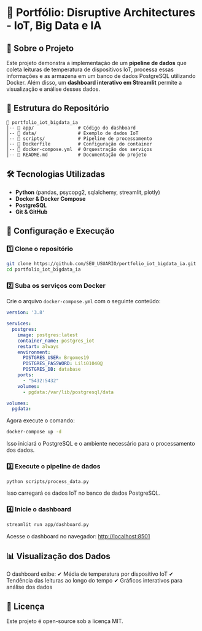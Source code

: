 # 📌 Portfólio: Disruptive Architectures - IoT, Big Data e IA

## 🚀 Sobre o Projeto
Este projeto demonstra a implementação de um **pipeline de dados** que coleta leituras de temperatura de dispositivos IoT, processa essas informações e as armazena em um banco de dados PostgreSQL utilizando Docker. Além disso, um **dashboard interativo em Streamlit** permite a visualização e análise desses dados.

## 📂 Estrutura do Repositório
```plaintext
📁 portfolio_iot_bigdata_ia
│-- 📂 app/                # Código do dashboard
│-- 📂 data/               # Exemplo de dados IoT
│-- 📂 scripts/            # Pipeline de processamento
│-- 📄 Dockerfile          # Configuração do container
│-- 📄 docker-compose.yml  # Orquestração dos serviços
│-- 📄 README.md           # Documentação do projeto
```

## 🛠️ Tecnologias Utilizadas
- **Python** (pandas, psycopg2, sqlalchemy, streamlit, plotly)
- **Docker & Docker Compose**
- **PostgreSQL**
- **Git & GitHub**

## 🔧 Configuração e Execução
### 1️⃣ Clone o repositório
```sh
git clone https://github.com/SEU_USUARIO/portfolio_iot_bigdata_ia.git
cd portfolio_iot_bigdata_ia
```

### 2️⃣ Suba os serviços com Docker
Crie o arquivo `docker-compose.yml` com o seguinte conteúdo:
```yaml
version: '3.8'

services:
  postgres:
    image: postgres:latest
    container_name: postgres_iot
    restart: always
    environment:
      POSTGRES_USER: Brgomes19
      POSTGRES_PASSWORD: Lili01040@
      POSTGRES_DB: database
    ports:
      - "5432:5432"
    volumes:
      - pgdata:/var/lib/postgresql/data

volumes:
  pgdata:
```
Agora execute o comando:
```sh
docker-compose up -d
```
Isso iniciará o PostgreSQL e o ambiente necessário para o processamento dos dados.

### 3️⃣ Execute o pipeline de dados
```sh
python scripts/process_data.py
```
Isso carregará os dados IoT no banco de dados PostgreSQL.

### 4️⃣ Inicie o dashboard
```sh
streamlit run app/dashboard.py
```
Acesse o dashboard no navegador: [http://localhost:8501](http://localhost:8501)

## 📊 Visualização dos Dados
O dashboard exibe:
✔ Média de temperatura por dispositivo IoT
✔ Tendência das leituras ao longo do tempo
✔ Gráficos interativos para análise dos dados

## 📜 Licença
Este projeto é open-source sob a licença MIT.
